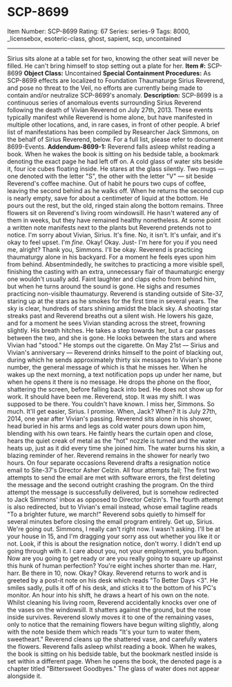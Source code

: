# SCP-8699
Item Number: SCP-8699
Rating: 67
Series: series-9
Tags: 8000, _licensebox, esoteric-class, ghost, sapient, scp, uncontained

---

Sirius sits alone at a table set for two, knowing the other seat will never be filled. He can't bring himself to stop setting out a plate for her.
**Item #:** SCP-8699
**Object Class:** Uncontained
**Special Containment Procedures:** As SCP-8699 effects are localized to Foundation Thaumaturge Sirius Reverend, and pose no threat to the Veil, no efforts are currently being made to contain and/or neutralize SCP-8699's anomaly.
**Description:** SCP-8699 is a continuous series of anomalous events surrounding Sirius Reverend following the death of Vivian Reverend on July 27th, 2013. These events typically manifest while Reverend is home alone, but have manifested in multiple other locations, and, in rare cases, in front of other people.
A brief list of manifestations has been compiled by Researcher Jack Simmons, on the behalf of Sirius Reverend, below. For a full list, please refer to document 8699-Events.
**Addendum-8699-1:**
Reverend falls asleep whilst reading a book. When he wakes the book is sitting on his bedside table, a bookmark denoting the exact page he had left off on. A cold glass of water sits beside it, four ice cubes floating inside. He stares at the glass silently.
Two mugs — one denoted with the letter "S", the other with the letter "V" — sit beside Reverend's coffee machine. Out of habit he pours two cups of coffee, leaving the second behind as he walks off. When he returns the second cup is nearly empty, save for about a centimeter of liquid at the bottom. He pours out the rest, but the old, ringed stain along the bottom remains.
Three flowers sit on Reverend's living room windowsill. He hasn't watered any of them in weeks, but they have remained healthy nonetheless. At some point a written note manifests next to the plants but Reverend pretends not to notice.
I'm sorry about Vivian, Sirius.
It's fine.
No, it isn't. It's unfair, and it's okay to feel upset.
I'm _fine._
Okay! Okay. Just- I'm here for you if you need me, alright?
Thank you, Simmons. I'll be okay.
Reverend is practicing thaumaturgy alone in his backyard. For a moment he feels eyes upon him from behind. Absentmindedly, he switches to practicing a more visible spell, finishing the casting with an extra, unnecessary flair of thaumaturgic energy one wouldn't usually add. Faint laughter and claps echo from behind him, but when he turns around the sound is gone. He sighs and resumes practicing non-visible thaumaturgy.
Reverend is standing outside of Site-37, staring up at the stars as he smokes for the first time in several years. The sky is clear, hundreds of stars shining amidst the black sky. A shooting star streaks past and Reverend breaths out a silent wish. He lowers his gaze, and for a moment he sees Vivian standing across the street, frowning slightly. His breath hitches. He takes a step towards her, but a car passes between the two, and she is gone. He looks between the stars and where Vivian had "stood." He stomps out the cigarette.
On May 21st — Sirius and Vivian's anniversary — Reverend drinks himself to the point of blacking out, during which he sends approximately thirty six messages to Vivian's phone number, the general message of which is that he misses her. When he wakes up the next morning, a text notification pops up under her name, but when he opens it there is no message. He drops the phone on the floor, shattering the screen, before falling back into bed. He does not show up for work.
It should have been me.
Reverend, stop.
It was my shift. I was supposed to be there.
You couldn't have known.
I miss her, Simmons. So much.
It'll get easier, Sirius. I promise.
When, Jack?
When?
It is July 27th, 2014, one year after Vivian's passing. Reverend sits alone in his shower, head buried in his arms and legs as cold water pours down upon him, blending with his own tears. He faintly hears the curtain open and close, hears the quiet creak of metal as the "hot" nozzle is turned and the water heats up, just as it did every time she joined him. The water burns his skin, a blazing reminder of her. Reverend remains in the shower for nearly two hours.
On four separate occasions Reverend drafts a resignation notice email to Site-37's Director Asher Celzin. All four attempts fail; The first two attempts to send the email are met with software errors, the first deleting the message and the second outright crashing the program. On the third attempt the message is successfully delivered, but is somehow redirected to Jack Simmons' inbox as opposed to Director Celzin's. The fourth attempt is also redirected, but to Vivian's email instead, whose email tagline reads "To a brighter future, we march!" Reverend sobs quietly to himself for several minutes before closing the email program entirely.
Get up, Sirius. We're going out.
Simmons, I really can't right now.
I wasn't asking. I'll be at your house in 15, and I'm dragging your sorry ass out whether you like it or not.
Look, if this is about the resignation notice, don't worry. I didn't end up going through with it.
I care about you, not your employment, you buffoon. Now are you going to get ready or are you really going to square up against this hunk of human perfection?
You're eight inches shorter than me.
Harr, harr. Be there in 10, now. Okay?
Okay.
Reverend returns to work and is greeted by a post-it note on his desk which reads "To Better Days <3". He smiles sadly, pulls it off of his desk, and sticks it to the bottom of his PC's monitor. An hour into his shift, he draws a heart of his own on the note.
Whilst cleaning his living room, Reverend accidentally knocks over one of the vases on the windowsill. It shatters against the ground, but the rose inside survives. Reverend slowly moves it to one of the remaining vases, only to notice that the remaining flowers have begun wilting slightly, along with the note beside them which reads "It's your turn to water them, sweetheart." Reverend cleans up the shattered vase, and carefully waters the flowers.
Reverend falls asleep whilst reading a book. When he wakes, the book is sitting on his bedside table, but the bookmark nestled inside is set within a different page. When he opens the book, the denoted page is a chapter titled "Bittersweet Goodbyes." The glass of water does not appear alongside it.